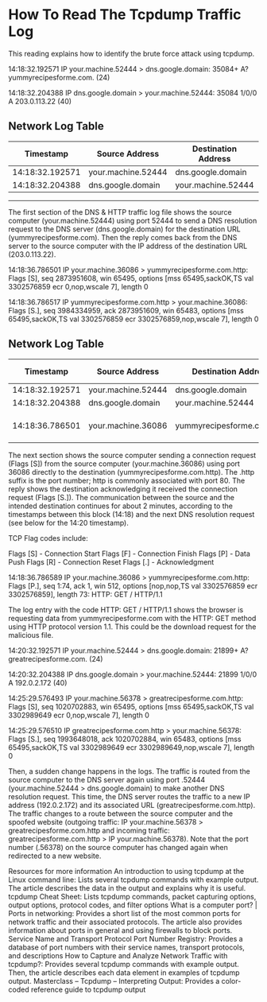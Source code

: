 # How To Read The Tcpdump Traffic Log

This reading explains how to identify the brute force attack using tcpdump. 

14:18:32.192571 IP your.machine.52444 > dns.google.domain: 35084+ A? yummyrecipesforme.com. (24)

14:18:32.204388 IP dns.google.domain > your.machine.52444: 35084 1/0/0 A 203.0.113.22 (40)

## Network Log Table

| Timestamp              | Source Address            | Destination Address       | Query/Response | Domain/Result              | Additional Info  |
|------------------------|---------------------------|---------------------------|----------------|----------------------------|------------------|
| 14:18:32.192571        | your.machine.52444        | dns.google.domain         | Query          | yummyrecipesforme.com      | 24 bytes         |
| 14:18:32.204388        | dns.google.domain         | your.machine.52444        | Response       | 203.0.113.22 (A record)    | 40 bytes         |

---


The first section of the DNS & HTTP traffic log file shows the source computer (your.machine.52444) using port 52444 to send a DNS resolution request to the DNS server (dns.google.domain) for the destination URL (yummyrecipesforme.com). Then the reply comes back from the DNS server to the source computer with the IP address of the destination URL (203.0.113.22). 

14:18:36.786501 IP your.machine.36086 > yummyrecipesforme.com.http: Flags [S], seq 2873951608, win 65495, options [mss 65495,sackOK,TS val 3302576859 ecr 0,nop,wscale 7], length 0

14:18:36.786517 IP yummyrecipesforme.com.http > your.machine.36086: Flags [S.], seq 3984334959, ack 2873951609, win 65483, options [mss 65495,sackOK,TS val 3302576859 ecr 3302576859,nop,wscale 7], length 0

## Network Log Table

| Timestamp              | Source Address            | Destination Address       | Query/Response | Domain/Result              | Additional Info  |
|------------------------|---------------------------|---------------------------|----------------|----------------------------|------------------|
| 14:18:32.192571        | your.machine.52444        | dns.google.domain         | Query          | yummyrecipesforme.com      | 24 bytes         |
| 14:18:32.204388        | dns.google.domain         | your.machine.52444        | Response       | 203.0.113.22 (A record)    | 40 bytes         |
| 14:18:36.786501        | your.machine.36086        | yummyrecipesforme.com.http| SYN            | -                          | 0 bytes (TCP handshake) |



The next section shows the source computer sending a connection request (Flags [S]) from the source computer (your.machine.36086) using port 36086 directly to the destination (yummyrecipesforme.com.http). The .http suffix is the port number; http is commonly associated with port 80. The reply shows the destination acknowledging it received the connection request (Flags [S.]). The communication between the source and the intended destination continues for about 2 minutes, according to the timestamps between this block (14:18) and the next DNS resolution request (see below for the 14:20 timestamp). 


TCP Flag codes include:


Flags [S]  - Connection Start 
Flags [F]  - Connection Finish 
Flags [P]  - Data Push
Flags [R]  - Connection Reset
Flags [.]  - Acknowledgment

14:18:36.786589 IP your.machine.36086 > yummyrecipesforme.com.http: Flags [P.], seq 1:74, ack 1, win 512, options [nop,nop,TS val 3302576859 ecr 3302576859], length 73: HTTP: GET / HTTP/1.1




The log entry with the code HTTP: GET / HTTP/1.1 shows the browser is requesting data from yummyrecipesforme.com with the HTTP: GET method using HTTP protocol version 1.1. This could be the download request for the malicious file. 



14:20:32.192571 IP your.machine.52444 > dns.google.domain: 21899+ A? greatrecipesforme.com. (24)

14:20:32.204388 IP dns.google.domain > your.machine.52444: 21899 1/0/0 A 192.0.2.172 (40)

14:25:29.576493 IP your.machine.56378 > greatrecipesforme.com.http: Flags [S], seq 1020702883, win 65495, options [mss 65495,sackOK,TS val 3302989649 ecr 0,nop,wscale 7], length 0

14:25:29.576510 IP greatrecipesforme.com.http > your.machine.56378: Flags [S.], seq 1993648018, ack 1020702884, win 65483, options [mss 65495,sackOK,TS val 3302989649 ecr 3302989649,nop,wscale 7], length 0


Then, a sudden change happens in the logs. The traffic is routed from the source computer to the DNS server again using port .52444 (your.machine.52444 > dns.google.domain) to make another DNS resolution request. This time, the DNS server routes the traffic to a new IP address (192.0.2.172) and its associated URL (greatrecipesforme.com.http). The traffic changes to a route between the source computer and the spoofed website (outgoing traffic: IP your.machine.56378 > greatrecipesforme.com.http and incoming traffic: greatrecipesforme.com.http > IP your.machine.56378). Note that the port number (.56378) on the source computer has changed again when redirected to a new website.


Resources for more information
An introduction to using tcpdump at the Linux command line: Lists several tcpdump commands with example output. The article describes the data in the output and explains why it is useful.
tcpdump Cheat Sheet: Lists tcpdump commands, packet capturing options, output options, protocol codes, and filter options
What is a computer port? | Ports in networking: Provides a short list of the most common ports for network traffic and their associated protocols. The article also provides information about ports in general and using firewalls to block ports.
Service Name and Transport Protocol Port Number Registry: Provides a database of port numbers with their service names, transport protocols, and descriptions
How to Capture and Analyze Network Traffic with tcpdump?: Provides several tcpdump commands with example output. Then, the article describes each data element in examples of tcpdump output. 
Masterclass – Tcpdump – Interpreting Output: Provides a color-coded reference guide to tcpdump output 



